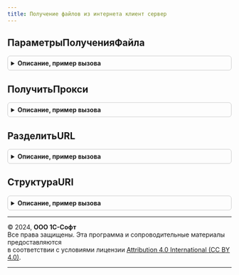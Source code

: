 ```yaml
---
title: Получение файлов из интернета клиент сервер
---
```



## ПараметрыПолученияФайла
<details style="margin: 1em 0; padding: 0.5em; border: 1px solid #ccc; border-radius: 6px;">

<summary style="font-weight: bold; cursor: pointer;">Описание, пример вызова</summary>

```bsl

// Возвращает структуру параметров для получения файла из Интернета.
//
// Возвращаемое значение:
//  Структура:
//     * ПутьДляСохранения            - Строка       - путь на сервере (включая имя файла) для сохранения скачанного файла.
//                                                     Не заполняется при сохранении файла во временное хранилище.
//     * Пользователь                 - Строка       - пользователь, от имени которого установлено соединение.
//     * Пароль                       - Строка       - пароль, пользователя от которого установлено соединение.
//     * Порт                         - Число        - порт сервера, с которым установлено соединение.
//     * Таймаут                      - Число        - таймаут на получение файла в секундах.
//     * ЗащищенноеСоединение         - Булево       - признак использования защищенного соединения ftps или https.
//                                    - ЗащищенноеСоединениеOpenSSL
//                                    - Неопределено - в случае, если защищенное соединение не используется.
//     * ПроверятьДоставкуПакетовПриОшибке - Булево - при ошибке обращения к URL включать в диагностику команду PING.
//     * ПроверятьДоступКИнтернетСервисам - Булево - необязательный параметр, по умолчанию Истина - выполняется проверка
//                                             разрешения доступа к Интернет-сервисам из приложения.
//
//    Параметры только для HTTP (https) соединения:
//     * Заголовки                    - Соответствие - см. в синтакс-помощнике описание параметра Заголовки объекта HTTPЗапрос.
//     * ИспользоватьАутентификациюОС - Булево       - см. в синтакс-помощнике описание параметра
//                                                     ИспользоватьАутентификациюОС объекта HTTPСоединение.
//
//    Параметры только для ftp (ftps) соединения:
//     * ПассивноеСоединение          - Булево       - флаг указывает, что соединение должно пассивным (или активным).
//     * УровеньИспользованияЗащищенногоСоединения - УровеньИспользованияЗащищенногоСоединенияFTP - см. описание
//         одноименного свойства в синтакс-помощнике платформы. Значение по умолчанию - Авто.
//
Функция ПараметрыПолученияФайла() Экспорт
```

Пример вызова
```bsl
Результат = ПолучениеФайловИзИнтернетаКлиентСервер.ПараметрыПолученияФайла() 
```
</details>

## ПолучитьПрокси
<details style="margin: 1em 0; padding: 0.5em; border: 1px solid #ccc; border-radius: 6px;">

<summary style="font-weight: bold; cursor: pointer;">Описание, пример вызова</summary>

```bsl

// Устарела. Следует использовать ПолучениеФайловИзИнтернета.ПолучитьПрокси.
// Возвращает объект ИнтернетПрокси для доступа в Интернет.
// Допустимые протоколы для создания ИнтернетПрокси HTTP, https, ftp и ftps.
//
// Параметры:
//    URLИлиПротокол - Строка - url в формате [Протокол://]<Сервер>/<Путь к файлу на сервере>,
//                              либо идентификатор протокола (HTTP, ftp, ...).
//
// Возвращаемое значение:
//    ИнтернетПрокси - описывает параметры прокси-серверов для различных протоколов.
//                     Если не удалось распознать схему сетевой протокол,
//                     то будет создать прокси на основании протокола HTTP.
//
Функция ПолучитьПрокси(Знач URLИлиПротокол) Экспорт
```

Пример вызова
```bsl
Результат = ПолучениеФайловИзИнтернетаКлиентСервер.ПолучитьПрокси(URLИлиПротокол) 
```
</details>

## РазделитьURL
<details style="margin: 1em 0; padding: 0.5em; border: 1px solid #ccc; border-radius: 6px;">

<summary style="font-weight: bold; cursor: pointer;">Описание, пример вызова</summary>

```bsl

// Устарела. Следует использовать ОбщегоНазначенияКлиентСервер.СтруктураURI.
// Разделяет URL по составным частям: протокол, сервер, путь к ресурсу.
//
// Параметры:
//    URL - Строка - ссылка на ресурс в сети Интернет.
//
// Возвращаемое значение:
//    Структура:
//        * Протокол            - Строка - протокол доступа к ресурсу.
//        * ИмяСервера          - Строка - сервер, на котором располагается ресурс.
//        * ПутьКФайлуНаСервере - Строка - путь к ресурсу на сервере.
//
Функция РазделитьURL(Знач URL) Экспорт
```

Пример вызова
```bsl
Результат = ПолучениеФайловИзИнтернетаКлиентСервер.РазделитьURL(URL) 
```
</details>

## СтруктураURI
<details style="margin: 1em 0; padding: 0.5em; border: 1px solid #ccc; border-radius: 6px;">

<summary style="font-weight: bold; cursor: pointer;">Описание, пример вызова</summary>

```bsl

// Устарела. Следует использовать ОбщегоНазначенияКлиентСервер.СтруктураURI.
// Разбирает строку URI на составные части и возвращает в виде структуры.
// На основе RFC 3986.
//
// Параметры:
//     СтрокаURI - Строка - ссылка на ресурс в формате:
//                          <схема>://<логин>:<пароль>@<хост>:<порт>/<путь>?<параметры>#<якорь>.
//
// Возвращаемое значение:
//    Структура - составные части URI согласно формату:
//        * Схема         - Строка - схема URI.
//        * Логин         - Строка - имя пользователя.
//        * Пароль        - Строка - пароль пользователя.
//        * ИмяСервера    - Строка - часть <хост>:<порт> входного параметра.
//        * Хост          - Строка - имя сервера.
//        * Порт          - Строка - порт сервера.
//        * ПутьНаСервере - Строка - часть <путь>?<параметры>#<якорь> входного параметра.
//
Функция СтруктураURI(Знач СтрокаURI) Экспорт
```

Пример вызова
```bsl
Результат = ПолучениеФайловИзИнтернетаКлиентСервер.СтруктураURI(СтрокаURI) 
```
</details>

---

© 2024, **ООО 1С-Софт**  
Все права защищены. Эта программа и сопроводительные материалы предоставляются  
в соответствии с условиями лицензии [Attribution 4.0 International (CC BY 4.0)](https://creativecommons.org/licenses/by/4.0/legalcode).

---

